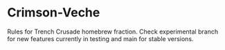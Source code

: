 # Crimson-Veche
Rules for Trench Crusade homebrew fraction.
Check experimental branch for new features currently in testing 
and main for stable versions.
